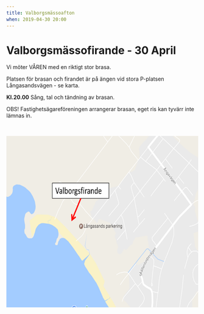 ```yaml
---
title: Valborgsmässoafton
when: 2019-04-30 20:00 
---
```

<h1>Valborgsmässofirande - 30 April</h1>
Vi möter VÅREN med en riktigt stor brasa.

Platsen för brasan och firandet är på ängen vid stora P-platsen Långasandsvägen - se karta.

<strong>Kl.20.00</strong> Sång, tal och tändning av brasan.

OBS! Fastighetsägareföreningen arrangerar brasan, eget ris kan tyvärr inte lämnas in.

&nbsp;

<img width="657" height="449" class="wp-image-538 alignleft" src="/assets/images/Valborg-2017.png" />

&nbsp;